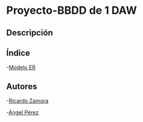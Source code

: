 <div align='justify';>

# Proyecto-BBDD de 1 DAW

## Descripción

## Índice
-[Modelo ER](/README.md)


## Autores

-[Ricardo Zamora](https://github.com/21ricardozamora)

-[Ángel Pérez](https://github.com/Angel170605)
</div>
